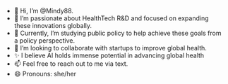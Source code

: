 - 👋 Hi, I’m @Mindy88.
- 👀 I’m passionate about HealthTech R&D and focused on expanding these innovations globally.
- 🌱 Currently, I’m studying public policy to help achieve these goals from a policy perspective.
- 💞️ I’m looking to collaborate with startups to improve global health.
- ✨ I believe AI holds immense potential in advancing global health
-  📫 Feel free to reach out to me via text.
- 😄 Pronouns: she/her

<!---
Mindi77/Mindi77 is a ✨ special ✨ repository because its `README.md` (this file) appears on your GitHub profile.
You can click the Preview link to take a look at your changes.
--->
